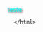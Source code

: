 <html>
  <head>
<title> new </title>
</head>


<style>

faster {text-shadow: 2px 2px 4px #000; color:#0ff;}


   </style>
   
   
   <body>
   
<faster>teste</faster>
   
</body>
      
      
      </html>
